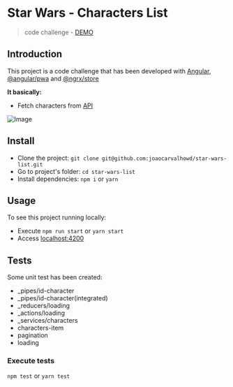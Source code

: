# Star Wars - Characters List

> code challenge - [DEMO](https://mira-education-star-wars.firebaseapp.com/)

## Introduction

This project is a code challenge that has been developed with [Angular](https://angular.io/), 
[@angular/pwa](https://www.npmjs.com/package/@angular/pwa) and [@ngrx/store](https://github.com/ngrx/platform/blob/master/docs/store/README.md)

**It basically:**
* Fetch characters from [API](https://swapi.co/)

![Image](https://imgur.com/Epak0v8.png)

## Install
- Clone the project: `git clone git@github.com:joaocarvalhowd/star-wars-list.git`
- Go to project's folder: `cd star-wars-list`
- Install dependencies: `npm i` or `yarn`

## Usage
To see this project running locally:
- Execute `npm run start` or `yarn start`
- Access [localhost:4200](http://localhost:4200)

## Tests

Some unit test has been created:

- _pipes/id-character
- _pipes/id-character(integrated)
- _reducers/loading
- _actions/loading
- _services/characters
- characters-item
- pagination
- loading

### Execute tests

`npm test` or `yarn test`
